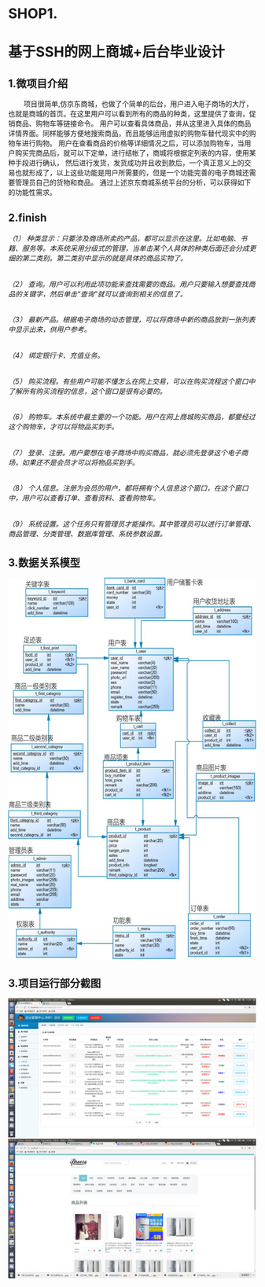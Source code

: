 # SHOP1.
<h1>基于SSH的网上商城+后台毕业设计</h1>  
<h2>1.微项目介绍</h2>

&nbsp;&nbsp;&nbsp;&nbsp;&nbsp;&nbsp;&nbsp;&nbsp;项目很简单,仿京东商城，也做了个简单的后台，用户进入电子商场的大厅，也就是商城的首页。在这里用户可以看到所有的商品的种类，这里提供了查询，促销商品、购物车等链接命令。
用户可以查看具体商品，并从这里进入具体的商品详情界面。同样能够方便地搜索商品，而且能够运用虚拟的购物车替代现实中的购物车进行购物。
用户在查看商品的价格等详细情况之后，可以添加购物车，当用户购买完商品后，就可以下定单，进行结帐了，商城将根据定列表的内容，使用某种手段进行确认，
然后进行发货，发货成功并且收到款后，一个真正意义上的交易也就形成了，以上这些功能是用户所需要的，但是一个功能完善的电子商城还需要管理员自己的货物和商品。
通过上述京东商城系统平台的分析，可以获得如下的功能性需求。
<h2>2.finish</h2>
<h6>（1） 种类显示：只要涉及商场所卖的产品，都可以显示在这里。比如电脑、书籍、服务等。本系统采用分级式的管理，当单击某个人具体的种类后面还会分成更细的第二类别。第二类别中显示的就是具体的商品实物了。</h6>
<h6>（2） 查询。用户可以利用此项功能来查找需要的商品。用户只要输入想要查找商品的关键字，然后单击“查询”就可以查询到相关的信息了。</h6>
<h6>（3） 最新产品。根据电子商场的动态管理，可以将商场中新的商品放到一张列表中显示出来，供用户参考。</h6>
<h6>（4） 绑定银行卡、充值业务。</h6>
<h6>（5） 购买流程。有些用户可能不懂怎么在网上交易，可以在购买流程这个窗口中了解所有购买流程的信息，这个窗口是很有必要的。</h6>
<h6>（6） 购物车。本系统中最主要的一个功能。用户在网上商城购买商品，都要经过这个购物车，才可以将物品买到手。</h6>
<h6>（7） 登录、注册。用户要想在电子商场中购买商品，就必须先登录这个电子商场，如果还不是会员才可以将物品买到手。</h6>
<h6>（8） 个人信息。注册为会员的用户，都将拥有个人信息这个窗口，在这个窗口中，用户可以查看订单、查看资料、查看购物车。</h6>
<h6>（9） 系统设置。这个任务只有管理员才能操作。其中管理员可以进行订单管理、商品管理、分类管理、数据库管理、系统参数设置。</h6>
<h2>3.数据关系模型</h2>
<img src="https://github.com/daijiangping/SHOP1.0/blob/master/WebRoot/jietu/model.jpg"/>

<h2>3.项目运行部分截图</h2>
<img src="https://github.com/daijiangping/SHOP1.0/blob/master/WebRoot/jietu/1.png"/><br>
<img src="https://github.com/daijiangping/SHOP1.0/blob/master/WebRoot/jietu/8.png"/>

